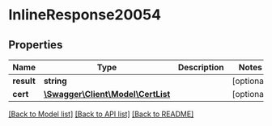 # InlineResponse20054

## Properties
Name | Type | Description | Notes
------------ | ------------- | ------------- | -------------
**result** | **string** |  | [optional] 
**cert** | [**\Swagger\Client\Model\CertList**](CertList.md) |  | [optional] 

[[Back to Model list]](../README.md#documentation-for-models) [[Back to API list]](../README.md#documentation-for-api-endpoints) [[Back to README]](../README.md)

